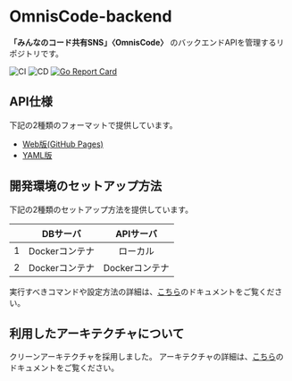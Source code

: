 # OmnisCode-backend
**「みんなのコード共有SNS」〈OmnisCode〉** のバックエンドAPIを管理するリポジトリです。

![CI](https://github.com/openhacku-saboten/OmnisCode-backend/workflows/CI/badge.svg)
![CD](https://github.com/openhacku-saboten/OmnisCode-backend/workflows/CD/badge.svg)
[![Go Report Card](https://goreportcard.com/badge/github.com/openhacku-saboten/OmnisCode-backend)](https://goreportcard.com/report/github.com/openhacku-saboten/OmnisCode-backend)

## API仕様
下記の2種類のフォーマットで提供しています。

- [Web版(GitHub Pages)](https://openhacku-saboten.github.io/OmnisCode-backend/index.html)
- [YAML版](https://github.com/openhacku-saboten/OmnisCode-backend/blob/main/docs/swagger.yaml)


## 開発環境のセットアップ方法
下記の2種類のセットアップ方法を提供しています。

||DBサーバ|APIサーバ|
|:-:|:-:|:-:|
|1|Dockerコンテナ|ローカル|
|2|Dockerコンテナ|Dockerコンテナ|

実行すべきコマンドや設定方法の詳細は、[こちら](https://github.com/openhacku-saboten/OmnisCode-backend/blob/main/docs/setup.md)のドキュメントをご覧ください。

## 利用したアーキテクチャについて
クリーンアーキテクチャを採用しました。
アーキテクチャの詳細は、[こちら](https://github.com/openhacku-saboten/OmnisCode-backend/blob/main/docs/architecture.md)のドキュメントをご覧ください。